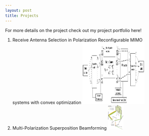 ```yaml
---
layout: post
title: Projects
---
```

For more details on the project check out my project portfolio here! 

1. Receive Antenna Selection in Polarization Reconfigurable MIMO systems with convex optimization
   <img src="/assets/img/Antenna Selection.png" alt="PR_MIMO Antenna Selection System" width="200" height="200">
2. Multi-Polarization Superposition Beamforming
   <img src="/assets/img/MPS_sysModel.png" alt="MPS System Model" width="50" height="80">
